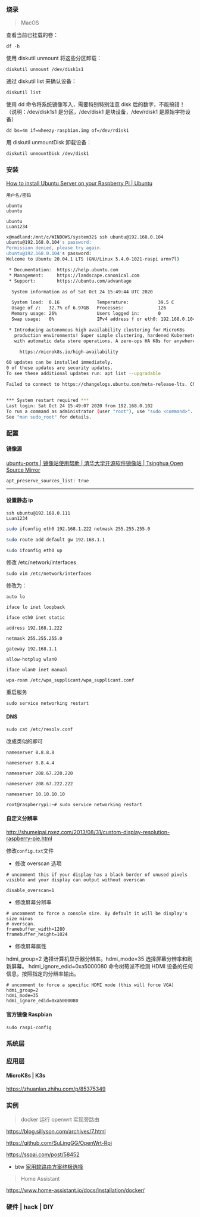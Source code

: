 ### 烧录

> MacOS

查看当前已挂载的卷：

    df -h

使用 diskutil unmount 将这些分区卸载：

    diskutil unmount /dev/disk1s1

通过 diskutil list 来确认设备：

    diskutil list

使用 dd 命令将系统镜像写入，需要特别特别注意 disk 后的数字，不能搞错！
（说明：/dev/disk1s1 是分区，/dev/disk1 是块设备，/dev/rdisk1 是原始字符设备）

    dd bs=4m if=wheezy-raspbian.img of=/dev/rdisk1

用 diskutil unmountDisk 卸载设备：

    diskutil unmountDisk /dev/disk1

### 安装

[How to install Ubuntu Server on your Raspberry Pi | Ubuntu](https://ubuntu.com/tutorials/how-to-install-ubuntu-on-your-raspberry-pi#1-overview)

```
用户名/密码

ubuntu
ubuntu

ubuntu
Luan1234
```

```bash
x@madland:/mnt/c/WINDOWS/system32$ ssh ubuntu@192.168.0.104
ubuntu@192.168.0.104's password:
Permission denied, please try again.
ubuntu@192.168.0.104's password:
Welcome to Ubuntu 20.04.1 LTS (GNU/Linux 5.4.0-1021-raspi armv7l)

 * Documentation:  https://help.ubuntu.com
 * Management:     https://landscape.canonical.com
 * Support:        https://ubuntu.com/advantage

  System information as of Sat Oct 24 15:49:44 UTC 2020

  System load:  0.16              Temperature:           39.5 C
  Usage of /:   32.7% of 6.97GB   Processes:             126
  Memory usage: 26%               Users logged in:       0
  Swap usage:   0%                IPv4 address f or eth0: 192.168.0.104

 * Introducing autonomous high availability clustering for MicroK8s
   production environments! Super simple clustering, hardened Kubernetes,
   with automatic data store operations. A zero-ops HA K8s for anywhere.

     https://microk8s.io/high-availability

60 updates can be installed immediately.
0 of these updates are security updates.
To see these additional updates run: apt list --upgradable

Failed to connect to https://changelogs.ubuntu.com/meta-release-lts. Check your Internet connection or proxy settings


*** System restart required ***
Last login: Sat Oct 24 15:49:07 2020 from 192.168.0.102
To run a command as administrator (user "root"), use "sudo <command>".
See "man sudo_root" for details.

```

### 配置

#### 镜像源

[ubuntu-ports | 镜像站使用帮助 | 清华大学开源软件镜像站 | Tsinghua Open Source Mirror](https://mirror.tuna.tsinghua.edu.cn/help/ubuntu-ports/)

```
apt_preserve_sources_list: true
```

---

#### 设置静态 ip

```
ssh ubuntu@192.168.0.111
Luan1234
```

```bash
sudo ifconfig eth0 192.168.1.222 netmask 255.255.255.0

sudo route add default gw 192.168.1.1

sudo ifconfig eth0 up
```

修改 /etc/network/interfaces

```shell
sudo vim /etc/network/interfaces
```

修改为：

```shell
auto lo

iface lo inet loopback

iface eth0 inet static

address 192.168.1.222

netmask 255.255.255.0

gateway 192.168.1.1

allow-hotplug wlan0

iface wlan0 inet manual

wpa-roam /etc/wpa_supplicant/wpa_supplicant.conf

```

重启服务

```shell
sudo service networking restart
```

#### DNS

```shell
sudo cat /etc/resolv.conf
```

改成类似的即可

```shell
nameserver 8.8.8.8

nameserver 8.8.4.4

nameserver 208.67.220.220

nameserver 208.67.222.222

nameserver 10.10.10.10

```

```shell
root@raspberrypi:~# sudo service networking restart
```

#### 自定义分辨率

http://shumeipai.nxez.com/2013/08/31/custom-display-resolution-raspberry-pie.html

修改`config.txt`文件

- 修改 overscan 选项

```shell
# uncomment this if your display has a black border of unused pixels visible and your display can output without overscan

disable_overscan=1

```

- 修改屏幕分辨率

```shell
# uncomment to force a console size. By default it will be display's size minus
# overscan.
framebuffer_width=1280
framebuffer_height=1024
```

- 修改屏幕属性

hdmi_group=2 选择计算机显示器分辨率。hdmi_mode=35 选择屏幕分辨率和刷新屏幕。
hdmi_ignore_edid=0xa5000080 命令树莓派不检测 HDMI 设备的任何信息，按照指定的分辨率输出。

```shell
# uncomment to force a specific HDMI mode (this will force VGA)
hdmi_group=2
hdmi_mode=35
hdmi_ignore_edid=0xa5000080
```

#### 官方镜像 Raspbian

`sudo raspi-config`

### 系统层

### 应用层

#### MicroK8s | K3s

https://zhuanlan.zhihu.com/p/85375349

### 实例

> docker 运行 openwrt 实现旁路由

https://blog.sillyson.com/archives/7.html

https://github.com/SuLingGG/OpenWrt-Rpi

https://sspai.com/post/58452

- btw [家用软路由方案终极选择](https://www.chiphell.com/thread-2178328-1-1.html)

> Home Assistant

https://www.home-assistant.io/docs/installation/docker/

### 硬件 | hack | DIY
